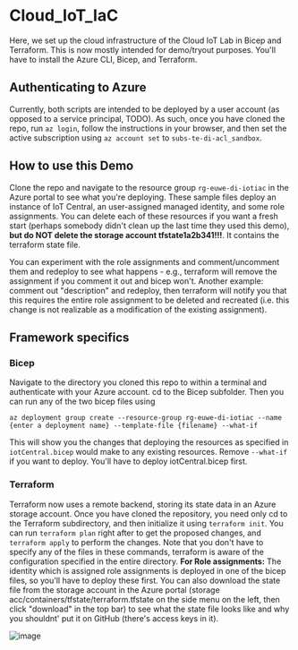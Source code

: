 # Cloud_IoT_IaC
Here, we set up the cloud infrastructure of the Cloud IoT Lab in Bicep and Terraform. This is now mostly intended for demo/tryout purposes. You'll have to install the Azure CLI, Bicep, and Terraform.

## Authenticating to Azure
Currently, both scripts are intended to be deployed by a user account (as opposed to a service principal, TODO). As such, once you have cloned the repo, run `az login`, follow the instructions in your browser, and then set the active subscription using `az account set` to `subs-te-di-acl_sandbox`.

## How to use this Demo
Clone the repo and navigate to the resource group `rg-euwe-di-iotiac` in the Azure portal to see what you're deploying. These sample files deploy an instance of IoT Central, an user-assigned managed identity, and some role assignments. You can delete each of these resources if you want a fresh start (perhaps somebody didn't clean up 
the last time they used this demo), **but do NOT delete the storage account tfstate1a2b341!!!**. It contains the terraform state file.

You can experiment with the role assignments and comment/uncomment them and redeploy to see what happens - e.g., terraform will remove the assignment if you comment it out and bicep won't. Another example: comment out "description" and redeploy, then terraform will notify you that this requires the entire role assignment to be deleted and recreated (i.e. this change is not realizable as a modification of the existing assignment).

## Framework specifics
### Bicep
Navigate to the directory you cloned this repo to within a terminal and authenticate with your Azure account. cd to the Bicep subfolder. Then you can run any of the two bicep files using
```
az deployment group create --resource-group rg-euwe-di-iotiac --name {enter a deployment name} --template-file {filename} --what-if
```
This will show you the changes that deploying the resources as specified in `iotCentral.bicep` would make to any existing resources. Remove `--what-if` if you want to deploy. You'll have to deploy iotCentral.bicep first.

### Terraform
Terraform now uses a remote backend, storing its state data in an Azure storage account. Once you have cloned the repository, you need only cd to the Terraform subdirectory, and then initialize it using `terraform init`. You can run `terraform plan` right after to get the proposed changes, and `terraform apply` to perform the changes. Note that you don't have to specify any of the files in these commands, terraform is aware of the configuration specified in the entire directory.
**For Role assignments:** The identity which is assigned role assignments is deployed in one of the bicep files, so you'll have to deploy these first.
You can also download the state file from the storage account in the Azure portal (storage acc/containers/tfstate/terraform.tfstate on the side menu on the left, then click "download" in the top bar) to see what the state file looks like and why you shouldnt' put it on GitHub (there's access keys in it).

![image](https://user-images.githubusercontent.com/70448074/168275387-7351742d-af8e-4615-a0db-a1730a3a8901.png)

